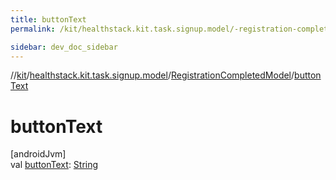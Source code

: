```yaml
---
title: buttonText
permalink: /kit/healthstack.kit.task.signup.model/-registration-completed-model/button-text.html

sidebar: dev_doc_sidebar
---
```

//[kit](../../../kit.html)/[healthstack.kit.task.signup.model](../index.html)/[RegistrationCompletedModel](index.html)/[buttonText](button-text.html)



# buttonText



[androidJvm]\
val [buttonText](button-text.html): [String](https://kotlinlang.org/api/latest/jvm/stdlib/kotlin/-string/index.html)





